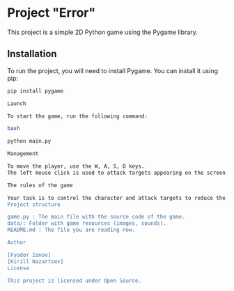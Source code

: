 # Project "Error"

This project is a simple 2D Python game using the Pygame library.

## Installation

To run the project, you will need to install Pygame. You can install it using pip:

```bash
pip install pygame

Launch

To start the game, run the following command:

bash

python main.py

Management

To move the player, use the W, A, S, D keys.
The left mouse click is used to attack targets appearing on the screen.

The rules of the game

Your task is to control the character and attack targets to reduce the boss's health to zero. The game continues until the player's or boss's health drops to zero.
Project structure

game.py : The main file with the source code of the game.
data/: Folder with game resources (images, sounds).
README.md : The file you are reading now.

Author

[Fyodor Ionov]
[Kirill Nazartsev]
License

This project is licensed under Open Source.

